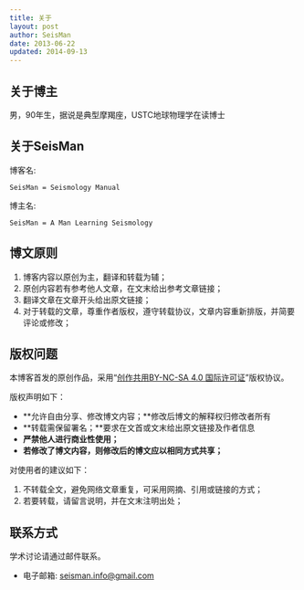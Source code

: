 ```yaml
---
title: 关于
layout: post
author: SeisMan
date: 2013-06-22
updated: 2014-09-13
---
```


## 关于博主

男，90年生，据说是典型摩羯座，USTC地球物理学在读博士

## 关于SeisMan

博客名:

    SeisMan = Seismology Manual

博主名:

    SeisMan = A Man Learning Seismology

## 博文原则

1. 博客内容以原创为主，翻译和转载为辅；
2. 原创内容若有参考他人文章，在文末给出参考文章链接；
3. 翻译文章在文章开头给出原文链接；
4. 对于转载的文章，尊重作者版权，遵守转载协议，文章内容重新排版，并简要评论或修改；

## 版权问题

本博客首发的原创作品，采用“[创作共用BY-NC-SA 4.0 国际许可证](http://creativecommons.org/licenses/by-nc-sa/4.0/deed.en)”版权协议。

版权声明如下：

- **允许自由分享、修改博文内容；**修改后博文的解释权归修改者所有
- **转载需保留署名；**要求在文首或文末给出原文链接及作者信息
- **严禁他人进行商业性使用；**
- **若修改了博文内容，则修改后的博文应以相同方式共享；**

对使用者的建议如下：

1. 不转载全文，避免网络文章重复，可采用网摘、引用或链接的方式；
2. 若要转载，请留言说明，并在文末注明出处；

## 联系方式

学术讨论请通过邮件联系。

- 电子邮箱: [seisman.info@gmail.com](mailto:seisman.info@gmail.com)
